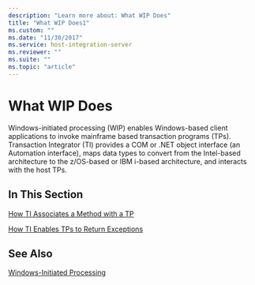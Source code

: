 ```yaml
---
description: "Learn more about: What WIP Does"
title: "What WIP Does1"
ms.custom: ""
ms.date: "11/30/2017"
ms.service: host-integration-server
ms.reviewer: ""
ms.suite: ""
ms.topic: "article"
---
```

# What WIP Does
Windows-initiated processing (WIP) enables Windows-based client applications to invoke mainframe based transaction programs (TPs). Transaction Integrator (TI) provides a COM or .NET object interface (an Automation interface), maps data types to convert from the Intel-based architecture to the z/OS-based or IBM i-based architecture, and interacts with the host TPs.  
  
## In This Section  
 [How TI Associates a Method with a TP](../core/how-ti-associates-a-method-with-a-tp1.md)  
  
 [How TI Enables TPs to Return Exceptions](../core/how-ti-enables-tps-to-return-exceptions1.md)  
  
## See Also  
 [Windows-Initiated Processing](../core/windows-initiated-processing2.md)
